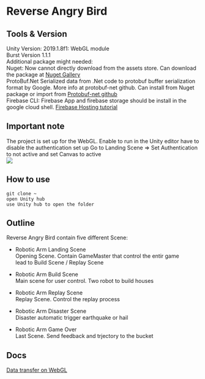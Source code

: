 # Reverse Angry Bird

## Tools & Version
Unity Version: 2019.1.8f1: WebGL module \
Burst Version 1.1.1 \
Additional package might needed: \
Nuget: Now cannot directly download from the assets store. Can download the package at [Nuget Gallery](https://www.nuget.org/packages/Unity/)\
ProtoBuf.Net Serialized data from .Net code to protobuf buffer serialization format by Google. More info at protobuf-net github. Can install from Nuget package or import from [Protobuf-net github](https://github.com/protobuf-net/protobuf-net) \
Firebase CLI: Firebase App and firebase storage should be install in the google cloud shell. [Firebase Hosting tutorial](https://firebase.google.com/docs/hosting/?gclid=Cj0KCQjwivbsBRDsARIsADyISJ_ZQI5y0gWzIHM76_x8tL4W4Q1FrZMr2HjFOXkfifxjHSwitOKde3waAvnKEALw_wcB)

## Important note
The project is set up for the WebGL. Enable to run in the Unity editor have to disable the authentication set up
Go to Landing Scene => Set Authentication to not active and set Canvas to active \
![](https://imgur.com/QmCxUKj.png)

## How to use
```git clone ~ ``` \
```open Unity hub ```\
```use Unity hub to open the folder```

## Outline
Reverse Angry Bird contain five different Scene:

- Robotic Arm Landing Scene \
Opening Scene. Contain GameMaster that control the entir game \
lead to Build Scene / Replay Scene 

- Robotic Arm Build Scene \
Main scene for user control. Two robot to build houses 

- Robotic Arm Replay Scene \
Replay Scene. Control the replay process 

- Robotic Arm Disaster Scene \
Disaster automatic trigger earthquake or hail 

- Robotic Arm Game Over \
Last Scene. Send feedback and trjectory to the bucket 

## Docs
[Data transfer on WebGL](https://github.com/JCTGY/rabshare/blob/master/Data%20Transfer%20WebGL%20to%20Google%20Cloud.pdf)
